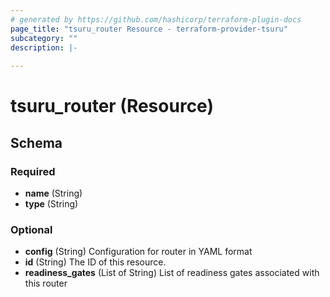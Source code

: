 ```yaml
---
# generated by https://github.com/hashicorp/terraform-plugin-docs
page_title: "tsuru_router Resource - terraform-provider-tsuru"
subcategory: ""
description: |-
  
---
```


# tsuru_router (Resource)





<!-- schema generated by tfplugindocs -->
## Schema

### Required

- **name** (String)
- **type** (String)

### Optional

- **config** (String) Configuration for router in YAML format
- **id** (String) The ID of this resource.
- **readiness_gates** (List of String) List of readiness gates associated with this router


